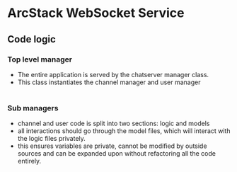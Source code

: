 # ArcStack WebSocket Service

## Code logic

### Top level manager

- The entire application is served by the chatserver manager class.
- This class instantiates the channel manager and user manager
  <br>
  <br>

### Sub managers

- channel and user code is split into two sections: logic and models
- all interactions should go through the model files, which will interact with the logic files privately.
- this ensures variables are private, cannot be modified by outside sources and can be expanded upon without refactoring all the code entirely.
